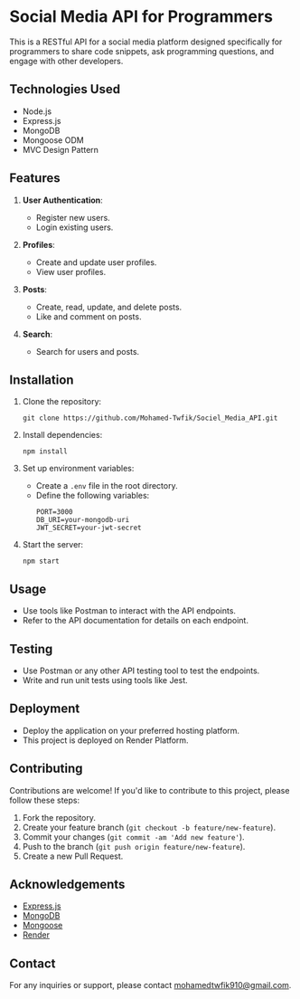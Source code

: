 # Social Media API for Programmers

This is a RESTful API for a social media platform designed specifically for programmers to share code snippets, ask programming questions, and engage with other developers.

## Technologies Used

- Node.js
- Express.js
- MongoDB
- Mongoose ODM
- MVC Design Pattern

## Features

1. **User Authentication**:
   - Register new users.
   - Login existing users.

2. **Profiles**:
   - Create and update user profiles.
   - View user profiles.

3. **Posts**:
   - Create, read, update, and delete posts.
   - Like and comment on posts.

4. **Search**:
   - Search for users and posts.

## Installation

1. Clone the repository:
    ```
    git clone https://github.com/Mohamed-Twfik/Sociel_Media_API.git
    ```

2. Install dependencies:
    ```
    npm install
    ```

3. Set up environment variables:
   - Create a `.env` file in the root directory.
   - Define the following variables:
      ```
      PORT=3000
      DB_URI=your-mongodb-uri
      JWT_SECRET=your-jwt-secret
      ```

4. Start the server:
    ```
    npm start
    ```

## Usage

- Use tools like Postman to interact with the API endpoints.
- Refer to the API documentation for details on each endpoint.
<!-- 
## API Documentation

[Link to API documentation] -->

## Testing

- Use Postman or any other API testing tool to test the endpoints.
- Write and run unit tests using tools like Jest.

## Deployment

- Deploy the application on your preferred hosting platform.
- This project is deployed on Render Platform.

## Contributing

Contributions are welcome! If you'd like to contribute to this project, please follow these steps:

1. Fork the repository.
2. Create your feature branch (`git checkout -b feature/new-feature`).
3. Commit your changes (`git commit -am 'Add new feature'`).
4. Push to the branch (`git push origin feature/new-feature`).
5. Create a new Pull Request.


<!-- ## License

This project is licensed under the [ISC License](LICENSE). -->

## Acknowledgements

- [Express.js](https://expressjs.com/)
- [MongoDB](https://www.mongodb.com/)
- [Mongoose](https://mongoosejs.com/)
- [Render](https://render.com/)

## Contact

For any inquiries or support, please contact mohamedtwfik910@gmail.com.